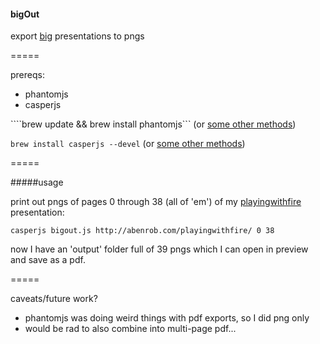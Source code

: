 #### bigOut

export [big](http://www.macwright.org/2011/10/28/big.html) presentations to pngs

=====

prereqs:
* phantomjs
* casperjs

````brew update && brew install phantomjs``` (or [some other methods](http://phantomjs.org/download.html))

```brew install casperjs --devel``` (or [some other methods](http://docs.casperjs.org/en/latest/installation.html))

=====

#####usage

print out pngs of pages 0 through 38 (all of 'em') of my [playingwithfire](http://abenrob.com/playingwithfire/) presentation:

```casperjs bigout.js http://abenrob.com/playingwithfire/ 0 38```

now I have an 'output' folder full of 39 pngs which I can open in preview and save as a pdf.

=====

caveats/future work?
* phantomjs was doing weird things with pdf exports, so I did png only
* would be rad to also combine into multi-page pdf...